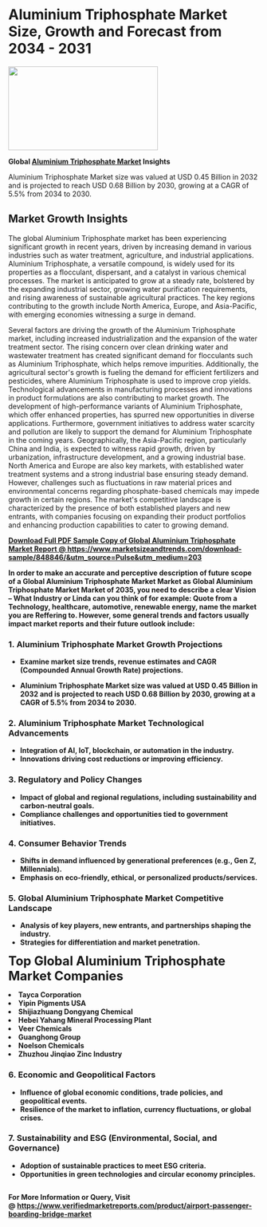 <H1>Aluminium Triphosphate Market Size, Growth and Forecast from 2034 - 2031</H1><img class="aligncenter size-medium wp-image-584254" src="https://thirdeyenews.in/wp-content/uploads/2034/09/Global-Market-Research-300x168.jpeg" alt="" width="300" height="168" /><p><strong>Global&nbsp;<a href="https://www.marketsizeandtrends.com/download-sample/848846/&amp;utm_source=Pulse&amp;utm_medium=203">Aluminium Triphosphate Market</a> Insights</strong></p><p>Aluminium Triphosphate Market size was valued at USD 0.45 Billion in 2032 and is projected to reach USD 0.68 Billion by 2030, growing at a CAGR of 5.5% from 2034 to 2030.</p><p><h2>Market Growth Insights</h2> <p>The global Aluminium Triphosphate market has been experiencing significant growth in recent years, driven by increasing demand in various industries such as water treatment, agriculture, and industrial applications. Aluminium Triphosphate, a versatile compound, is widely used for its properties as a flocculant, dispersant, and a catalyst in various chemical processes. The market is anticipated to grow at a steady rate, bolstered by the expanding industrial sector, growing water purification requirements, and rising awareness of sustainable agricultural practices. The key regions contributing to the growth include North America, Europe, and Asia-Pacific, with emerging economies witnessing a surge in demand.</p> <p><strong><a href="#"></a></strong></p> <p>Several factors are driving the growth of the Aluminium Triphosphate market, including increased industrialization and the expansion of the water treatment sector. The rising concern over clean drinking water and wastewater treatment has created significant demand for flocculants such as Aluminium Triphosphate, which helps remove impurities. Additionally, the agricultural sector's growth is fueling the demand for efficient fertilizers and pesticides, where Aluminium Triphosphate is used to improve crop yields. Technological advancements in manufacturing processes and innovations in product formulations are also contributing to market growth. The development of high-performance variants of Aluminium Triphosphate, which offer enhanced properties, has spurred new opportunities in diverse applications. Furthermore, government initiatives to address water scarcity and pollution are likely to support the demand for Aluminium Triphosphate in the coming years. Geographically, the Asia-Pacific region, particularly China and India, is expected to witness rapid growth, driven by urbanization, infrastructure development, and a growing industrial base. North America and Europe are also key markets, with established water treatment systems and a strong industrial base ensuring steady demand. However, challenges such as fluctuations in raw material prices and environmental concerns regarding phosphate-based chemicals may impede growth in certain regions. The market's competitive landscape is characterized by the presence of both established players and new entrants, with companies focusing on expanding their product portfolios and enhancing production capabilities to cater to growing demand.</p> <p><strong><a href="#"></p><p><span class=""><strong>Download Full PDF Sample Copy of Global Aluminium Triphosphate Market Report</strong> @ <a href="https://www.marketsizeandtrends.com/download-sample/848846/&amp;utm_source=Pulse&amp;utm_medium=203" target="_blank">https://www.marketsizeandtrends.com/download-sample/848846/&amp;utm_source=Pulse&amp;utm_medium=203</a></span></p><p>In order to make an accurate and perceptive description of future scope of a Global&nbsp;Aluminium Triphosphate Market Market as Global&nbsp;Aluminium Triphosphate Market Market of 2035, you need to describe a clear Vision &ndash; What Industry or Linda can you think of for example: Quote from a Technology, healthcare, automotive, renewable energy, name the market you are Reffering to. However, some general trends and factors usually impact market reports and their future outlook include:</p><h3>1.&nbsp;<strong>Aluminium Triphosphate Market Growth Projections</strong></h3><ul><li>Examine market size trends, revenue estimates and CAGR (Compounded Annual Growth Rate) projections.</li><li><p>Aluminium Triphosphate Market size was valued at USD 0.45 Billion in 2032 and is projected to reach USD 0.68 Billion by 2030, growing at a CAGR of 5.5% from 2034 to 2030.</p></li></ul><h3>2.&nbsp;<strong>Aluminium Triphosphate Market Technological Advancements</strong></h3><ul><li>Integration of AI, IoT, blockchain, or automation in the industry.</li><li>Innovations driving cost reductions or improving efficiency.</li></ul><h3>3.&nbsp;<strong>Regulatory and Policy Changes</strong></h3><ul><li>Impact of global and regional regulations, including sustainability and carbon-neutral goals.</li><li>Compliance challenges and opportunities tied to government initiatives.</li></ul><h3>4.&nbsp;<strong>Consumer Behavior Trends</strong></h3><ul><li>Shifts in demand influenced by generational preferences (e.g., Gen Z, Millennials).</li><li>Emphasis on eco-friendly, ethical, or personalized products/services.</li></ul><h3>5.&nbsp;<strong>Global Aluminium Triphosphate Market Competitive Landscape</strong></h3><ul><li>Analysis of key players, new entrants, and partnerships shaping the industry.</li><li>Strategies for differentiation and market penetration.</li></ul><p data-pm-slice="1 1 []"><span style="color: inherit; font-family: inherit; font-size: 25px;">Top Global Aluminium Triphosphate Market Companies</span></p><div class="" data-test-id=""><p><li>Tayca Corporation</li><li> Yipin Pigments USA</li><li> Shijiazhuang Dongyang Chemical</li><li> Hebei Yahang Mineral Processing Plant</li><li> Veer Chemicals</li><li> Guanghong Group</li><li> Noelson Chemicals</li><li> Zhuzhou Jinqiao Zinc Industry</li></p></div><h3>6.&nbsp;<strong>Economic and Geopolitical Factors</strong></h3><ul><li>Influence of global economic conditions, trade policies, and geopolitical events.</li><li>Resilience of the market to inflation, currency fluctuations, or global crises.</li></ul><h3>7.&nbsp;<strong>Sustainability and ESG (Environmental, Social, and Governance)</strong></h3><ul><li>Adoption of sustainable practices to meet ESG criteria.</li><li>Opportunities in green technologies and circular economy principles.</li></ul><h2><strong style="font-size: 14px;">For More Information or Query, Visit @&nbsp;</strong><a style="background-color: #ffffff; font-size: 14px;" href="https://www.marketsizeandtrends.com/report/aluminium-triphosphate-market/" target="_blank">https://www.verifiedmarketreports.com/product/airport-passenger-boarding-bridge-market</a></h2>
